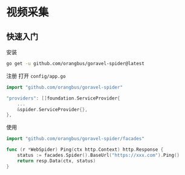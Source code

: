 # 视频采集

## 快速入门

安装
```bash
go get -u github.com/orangbus/goravel-spider@latest
```

注册
打开 `config/app.go`
```go
import "github.com/orangbus/goravel-spider"
```
```go
"providers": []foundation.ServiceProvider{
	...
    &spider.ServiceProvider{},
},

```
使用
```go
import "github.com/orangbus/goravel-spider/facades"
```
```go
func (r *WebSpider) Ping(ctx http.Context) http.Response {
    status := facades.Spider().BaseUrl("https://xxx.com").Ping()
    return resp.Data(ctx, status)
}
```
